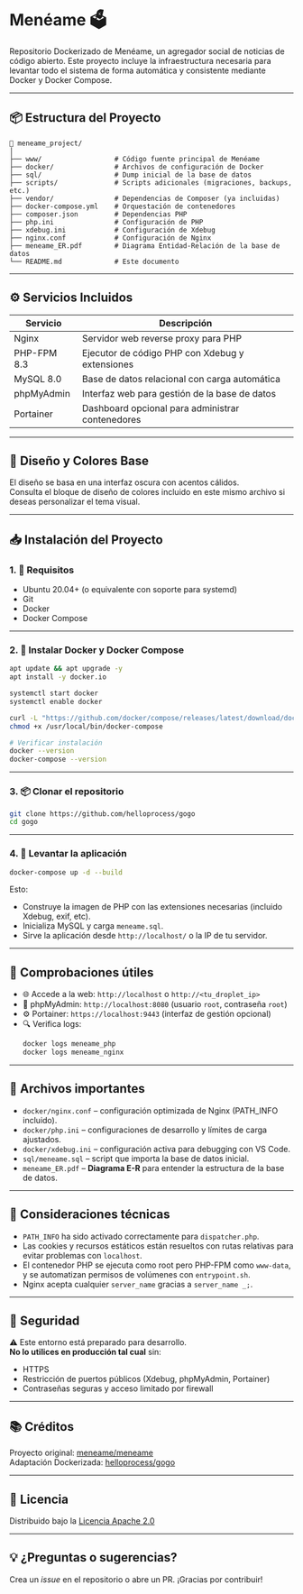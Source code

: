 # Menéame 🗳️

Repositorio Dockerizado de Menéame, un agregador social de noticias de código abierto. Este proyecto incluye la infraestructura necesaria para levantar todo el sistema de forma automática y consistente mediante Docker y Docker Compose.

---

## 📦 Estructura del Proyecto

```
📁 meneame_project/
│
├── www/                  # Código fuente principal de Menéame
├── docker/               # Archivos de configuración de Docker
├── sql/                  # Dump inicial de la base de datos
├── scripts/              # Scripts adicionales (migraciones, backups, etc.)
├── vendor/               # Dependencias de Composer (ya incluidas)
├── docker-compose.yml    # Orquestación de contenedores
├── composer.json         # Dependencias PHP
├── php.ini               # Configuración de PHP
├── xdebug.ini            # Configuración de Xdebug
├── nginx.conf            # Configuración de Nginx
├── meneame_ER.pdf        # Diagrama Entidad-Relación de la base de datos
└── README.md             # Este documento
```

---

## ⚙️ Servicios Incluidos

| Servicio     | Descripción                                     |
|--------------|--------------------------------------------------|
| Nginx        | Servidor web reverse proxy para PHP              |
| PHP-FPM 8.3  | Ejecutor de código PHP con Xdebug y extensiones  |
| MySQL 8.0    | Base de datos relacional con carga automática    |
| phpMyAdmin   | Interfaz web para gestión de la base de datos    |
| Portainer    | Dashboard opcional para administrar contenedores |

---

## 🎨 Diseño y Colores Base

El diseño se basa en una interfaz oscura con acentos cálidos.  
Consulta el bloque de diseño de colores incluido en este mismo archivo si deseas personalizar el tema visual.

---

## 📥 Instalación del Proyecto

### 1. 🔧 Requisitos

- Ubuntu 20.04+ (o equivalente con soporte para systemd)
- Git
- Docker
- Docker Compose

---

### 2. 🐳 Instalar Docker y Docker Compose

```bash
apt update && apt upgrade -y
apt install -y docker.io

systemctl start docker
systemctl enable docker

curl -L "https://github.com/docker/compose/releases/latest/download/docker-compose-$(uname -s)-$(uname -m)" -o /usr/local/bin/docker-compose
chmod +x /usr/local/bin/docker-compose

# Verificar instalación
docker --version
docker-compose --version
```

---

### 3. 📦 Clonar el repositorio

```bash
git clone https://github.com/helloprocess/gogo
cd gogo
```

---

### 4. 🚀 Levantar la aplicación

```bash
docker-compose up -d --build
```

Esto:
- Construye la imagen de PHP con las extensiones necesarias (incluido Xdebug, exif, etc).
- Inicializa MySQL y carga `meneame.sql`.
- Sirve la aplicación desde `http://localhost/` o la IP de tu servidor.

---

## 🧪 Comprobaciones útiles

- 🌐 Accede a la web: `http://localhost` o `http://<tu_droplet_ip>`
- 🧠 phpMyAdmin: `http://localhost:8080` (usuario `root`, contraseña `root`)
- ⚙️ Portainer: `https://localhost:9443` (interfaz de gestión opcional)
- 🔍 Verifica logs:
  ```bash
  docker logs meneame_php
  docker logs meneame_nginx
  ```

---

## 📁 Archivos importantes

- `docker/nginx.conf` – configuración optimizada de Nginx (PATH_INFO incluido).
- `docker/php.ini` – configuraciones de desarrollo y límites de carga ajustados.
- `docker/xdebug.ini` – configuración activa para debugging con VS Code.
- `sql/meneame.sql` – script que importa la base de datos inicial.
- `meneame_ER.pdf` – **Diagrama E-R** para entender la estructura de la base de datos.

---

## 🧠 Consideraciones técnicas

- `PATH_INFO` ha sido activado correctamente para `dispatcher.php`.
- Las cookies y recursos estáticos están resueltos con rutas relativas para evitar problemas con `localhost`.
- El contenedor PHP se ejecuta como root pero PHP-FPM como `www-data`, y se automatizan permisos de volúmenes con `entrypoint.sh`.
- Nginx acepta cualquier `server_name` gracias a `server_name _;`.

---

## 🔐 Seguridad

⚠️ Este entorno está preparado para desarrollo.  
**No lo utilices en producción tal cual** sin:
- HTTPS
- Restricción de puertos públicos (Xdebug, phpMyAdmin, Portainer)
- Contraseñas seguras y acceso limitado por firewall

---

## 📚 Créditos

Proyecto original: [meneame/meneame](https://github.com/meneame/meneame)  
Adaptación Dockerizada: [helloprocess/gogo](https://github.com/helloprocess/gogo)

---

## 📄 Licencia

Distribuido bajo la [Licencia Apache 2.0](http://www.apache.org/licenses/LICENSE-2.0)

---

## 💡 ¿Preguntas o sugerencias?

Crea un *issue* en el repositorio o abre un PR. ¡Gracias por contribuir!